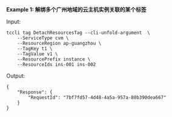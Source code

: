 **Example 1: 解绑多个广州地域的云主机实例关联的某个标签**



Input: 

```
tccli tag DetachResourcesTag --cli-unfold-argument  \
    --ServiceType cvm \
    --ResourceRegion ap-guangzhou \
    --TagKey t1 \
    --TagValue v1 \
    --ResourcePrefix instance \
    --ResourceIds ins-001 ins-002
```

Output: 
```
{
    "Response": {
        "RequestId": "7bf7fd57-4d48-4a5a-957a-80b390dea667"
    }
}
```

